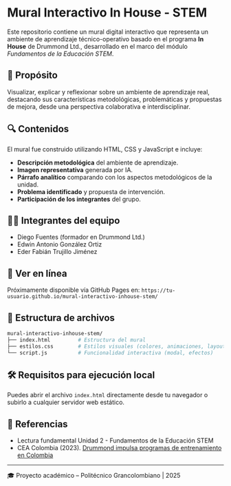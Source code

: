 # Mural Interactivo In House - STEM

Este repositorio contiene un mural digital interactivo que representa un ambiente de aprendizaje técnico-operativo basado en el programa **In House** de Drummond Ltd., desarrollado en el marco del módulo *Fundamentos de la Educación STEM*.

## 🎯 Propósito
Visualizar, explicar y reflexionar sobre un ambiente de aprendizaje real, destacando sus características metodológicas, problemáticas y propuestas de mejora, desde una perspectiva colaborativa e interdisciplinar.

## 🔍 Contenidos
El mural fue construido utilizando HTML, CSS y JavaScript e incluye:

- **Descripción metodológica** del ambiente de aprendizaje.
- **Imagen representativa** generada por IA.
- **Párrafo analítico** comparando con los aspectos metodológicos de la unidad.
- **Problema identificado** y propuesta de intervención.
- **Participación de los integrantes** del grupo.

## 👨‍🏫 Integrantes del equipo
- Diego Fuentes (formador en Drummond Ltd.)
- Edwin Antonio González Ortiz
- Eder Fabián Trujillo Jiménez

## 🚀 Ver en línea
Próximamente disponible vía GitHub Pages en: 
`https://tu-usuario.github.io/mural-interactivo-inhouse-stem/`

## 📂 Estructura de archivos
```bash
mural-interactivo-inhouse-stem/
├── index.html         # Estructura del mural
├── estilos.css        # Estilos visuales (colores, animaciones, layout)
└── script.js          # Funcionalidad interactiva (modal, efectos)
```

## 🛠️ Requisitos para ejecución local
Puedes abrir el archivo `index.html` directamente desde tu navegador o subirlo a cualquier servidor web estático.

## 🧠 Referencias
- Lectura fundamental Unidad 2 - Fundamentos de la Educación STEM
- CEA Colombia (2023). [Drummond impulsa programas de entrenamiento en Colombia](https://www.ceacolombia.com/post/drummond-impulsa-el-desarrollo-de-los-j%C3%B3venes-en-colombia-a-trav%C3%A9s-de-programas-de-entrenamiento)

---
🎓 Proyecto académico – Politécnico Grancolombiano | 2025
